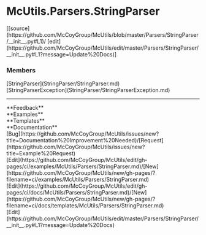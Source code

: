 # <a id="McUtils.Parsers.StringParser">McUtils.Parsers.StringParser</a> 
<div class="docs-source-link" markdown="1">
[[source](https://github.com/McCoyGroup/McUtils/blob/master/Parsers/StringParser/__init__.py#L1)/
[edit](https://github.com/McCoyGroup/McUtils/edit/master/Parsers/StringParser/__init__.py#L1?message=Update%20Docs)]
</div>
    


### Members
<div class="container alert alert-secondary bg-light">
  <div class="row">
   <div class="col" markdown="1">
[StringParser](StringParser/StringParser.md)   
</div>
   <div class="col" markdown="1">
[StringParserException](StringParser/StringParserException.md)   
</div>
   <div class="col" markdown="1">
   
</div>
</div>
</div>













---


<div markdown="1" class="text-secondary">
<div class="container">
  <div class="row">
   <div class="col" markdown="1">
**Feedback**   
</div>
   <div class="col" markdown="1">
**Examples**   
</div>
   <div class="col" markdown="1">
**Templates**   
</div>
   <div class="col" markdown="1">
**Documentation**   
</div>
   <div class="col" markdown="1">
   
</div>
   <div class="col" markdown="1">
   
</div>
   <div class="col" markdown="1">
   
</div>
</div>
  <div class="row">
   <div class="col" markdown="1">
[Bug](https://github.com/McCoyGroup/McUtils/issues/new?title=Documentation%20Improvement%20Needed)/[Request](https://github.com/McCoyGroup/McUtils/issues/new?title=Example%20Request)   
</div>
   <div class="col" markdown="1">
[Edit](https://github.com/McCoyGroup/McUtils/edit/gh-pages/ci/examples/McUtils/Parsers/StringParser.md)/[New](https://github.com/McCoyGroup/McUtils/new/gh-pages/?filename=ci/examples/McUtils/Parsers/StringParser.md)   
</div>
   <div class="col" markdown="1">
[Edit](https://github.com/McCoyGroup/McUtils/edit/gh-pages/ci/docs/McUtils/Parsers/StringParser.md)/[New](https://github.com/McCoyGroup/McUtils/new/gh-pages/?filename=ci/docs/templates/McUtils/Parsers/StringParser.md)   
</div>
   <div class="col" markdown="1">
[Edit](https://github.com/McCoyGroup/McUtils/edit/master/Parsers/StringParser/__init__.py#L1?message=Update%20Docs)   
</div>
   <div class="col" markdown="1">
   
</div>
   <div class="col" markdown="1">
   
</div>
   <div class="col" markdown="1">
   
</div>
</div>
</div>
</div>